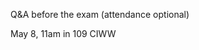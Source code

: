 
<div class="recitation">

<div class="column_date">
<p markdown="block">


</p>          
</div>

<div class="column_recitation">
<p markdown="block">

Q&amp;A before the exam
(attendance optional)

May 8, 11am in 109 CIWW  

</p>        
</div>

</div>
